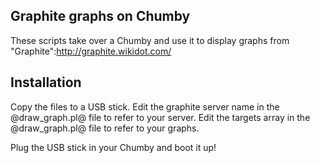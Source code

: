 Graphite graphs on Chumby
-------------------------

These scripts take over a Chumby and use it to display graphs from "Graphite":http://graphite.wikidot.com/

Installation
------------

Copy the files to a USB stick. Edit the graphite server name in the @draw_graph.pl@ file to refer to your
server. Edit the targets array in the @draw_graph.pl@ file to refer to your graphs.

Plug the USB stick in your Chumby and boot it up!

